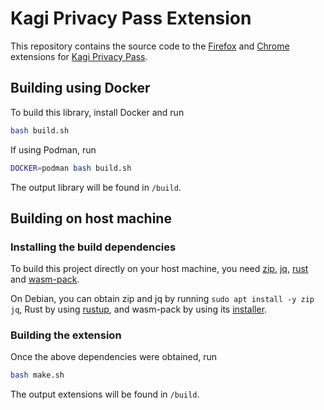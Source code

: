 # Kagi Privacy Pass Extension

This repository contains the source code to the [Firefox](https://addons.mozilla.org/firefox/addon/kagi-privacy-pass/) and [Chrome](https://chromewebstore.google.com/detail/kagi-search/cdglnehniifkbagbbombnjghhcihifij) extensions for [Kagi Privacy Pass](https://blog.kagi.com/kagi-privacy-pass).

## Building using Docker

To build this library, install Docker and run
```bash
bash build.sh
```
If using Podman, run
```bash
DOCKER=podman bash build.sh
```
The output library will be found in `/build`.

## Building on host machine

### Installing the build dependencies

To build this project directly on your host machine, you need [zip](https://infozip.sourceforge.net/), [jq](https://jqlang.org/), [rust](https://www.rust-lang.org/) and [wasm-pack](https://rustwasm.github.io/wasm-pack/).

On Debian, you can obtain zip and jq by running `sudo apt install -y zip jq`, Rust by using [rustup](https://rustup.rs/), and wasm-pack by using its [installer](https://rustwasm.github.io/wasm-pack/installer/).

### Building the extension

Once the above dependencies were obtained, run
```bash
bash make.sh
```
The output extensions will be found in `/build`.
